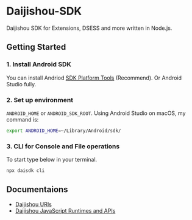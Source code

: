 # Daijishou-SDK
Daijishou SDK for Extensions, DSESS and more written in Node.js.

## Getting Started
### 1. Install Android SDK
You can install Andriod [SDK Platform Tools](https://developer.android.com/tools/releases/platform-tools) (Recommend). Or Android Studio fully.

### 2. Set up environment
`ANDROID_HOME` or `ANDROID_SDK_ROOT`. Using Android Studio on macOS, my command is:
``` sh
export ANDROID_HOME=~/Library/Android/sdk/
```

### 3. CLI for Console and File operations
To start type below in your terminal.
``` sh
npx daisdk cli 
```

## Documentaions
 - [Daijishou URIs](./docs/daijishou_uris.md)
 - [Daijishou JavaScript Runtimes and APIs](./docs/runtimes_and_apis.md)
